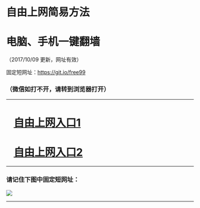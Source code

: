 ﻿# 自由上网简易方法

# 电脑、手机一键翻墙

（2017/10/09 更新，网址有效）

固定短网址：https://git.io/free99

### （微信如打不开，请转到浏览器打开）


***





# &nbsp;&nbsp; <a href="http://ft1337318602.fwq-tz-1001.info/fwqtz01.html?t=100900114345 " target="_blank">自由上网入口1</a>
# &nbsp;&nbsp; <a href="http://ft3173826184.fwq-tz-1002.info/fwqtz02.html?t=10090011401 " target="_blank">自由上网入口2</a>
***

### 请记住下图中固定短网址：

<img src="https://s3-us-west-2.amazonaws.com/fwq-1001/yjfq-20170905okok.png" /> 


***

